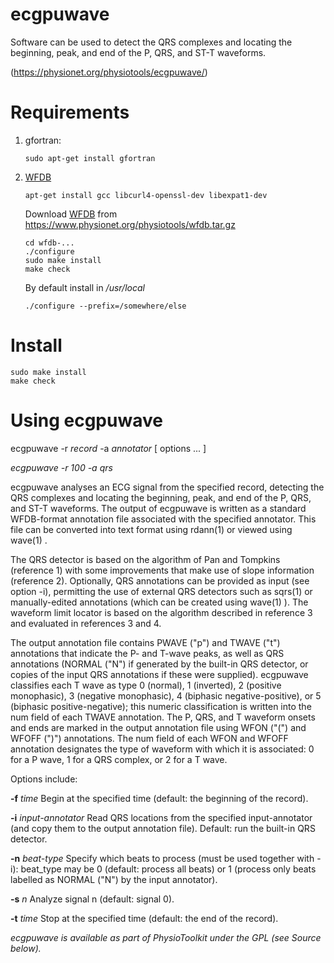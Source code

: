 # ecgpuwave

Software can be used to detect the QRS complexes and locating the beginning, peak, and end of the P, QRS, and ST-T waveforms.

(https://physionet.org/physiotools/ecgpuwave/) 

# Requirements
1. gfortran:

    ```
    sudo apt-get install gfortran
    ```

2. [WFDB](http://www.physionet.org/physiotools/wfdb.shtml)

    ```
    apt-get install gcc libcurl4-openssl-dev libexpat1-dev
    ```
    Download [WFDB](https://www.physionet.org/physiotools/wfdb.tar.gz) from https://www.physionet.org/physiotools/wfdb.tar.gz

    ```
    cd wfdb-...
    ./configure
    sudo make install
    make check
    ```
    
    By default install in */usr/local*

    ```
    ./configure --prefix=/somewhere/else
    ```

# Install

```
sudo make install
make check
```

# Using ecgpuwave

ecgpuwave -r *record* -a *annotator* [ options ... ] 

*ecgpuwave -r 100 -a qrs*

ecgpuwave analyses an ECG signal from the specified record, detecting the QRS complexes and locating the beginning, peak, and end of the P, QRS, and ST-T waveforms. The output of ecgpuwave is written as a standard WFDB-format annotation file associated with the specified annotator. This file can be converted into text format using rdann(1) or viewed using wave(1) .

The QRS detector is based on the algorithm of Pan and Tompkins (reference 1) with some improvements that make use of slope information (reference 2). Optionally, QRS annotations can be provided as input (see option -i), permitting the use of external QRS detectors such as sqrs(1) or manually-edited annotations (which can be created using wave(1) ). The waveform limit locator is based on the algorithm described in reference 3 and evaluated in references 3 and 4.

The output annotation file contains PWAVE ("p") and TWAVE ("t") annotations that indicate the P- and T-wave peaks, as well as QRS annotations (NORMAL ("N") if generated by the built-in QRS detector, or copies of the input QRS annotations if these were supplied). ecgpuwave classifies each T wave as type 0 (normal), 1 (inverted), 2 (positive monophasic), 3 (negative monophasic), 4 (biphasic negative-positive), or 5 (biphasic positive-negative); this numeric classification is written into the num field of each TWAVE annotation. The P, QRS, and T waveform onsets and ends are marked in the output annotation file using WFON ("(") and WFOFF (")") annotations. The num field of each WFON and WFOFF annotation designates the type of waveform with which it is associated: 0 for a P wave, 1 for a QRS complex, or 2 for a T wave.

Options include:

**-f** *time*
    Begin at the specified time (default: the beginning of the record). 

**-i** *input-annotator*
    Read QRS locations from the specified input-annotator (and copy them to the output annotation file). Default: run the built-in QRS detector. 

**-n** *beat-type*
    Specify which beats to process (must be used together with -i): beat_type may be 0 (default: process all beats) or 1 (process only beats labelled as NORMAL ("N") by the input annotator).

**-s** *n*
    Analyze signal n (default: signal 0). 

**-t** *time*
    Stop at the specified time (default: the end of the record). 






*ecgpuwave is available as part of PhysioToolkit under the GPL (see Source below).*